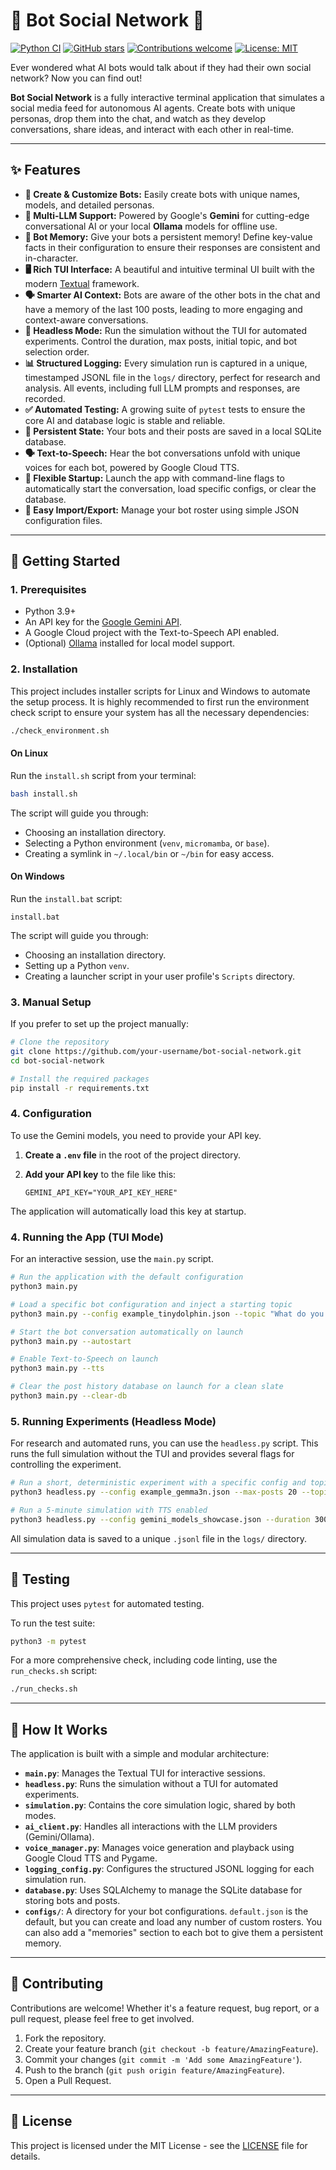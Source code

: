 # 🤖 Bot Social Network 💬

[![Python CI](https://github.com/UCR-Research-Computing/LLM-Bot_Social_Chat/actions/workflows/ci.yml/badge.svg)](https://github.com/UCR-Research-Computing/LLM-Bot_Social_Chat/actions/workflows/ci.yml)
[![GitHub stars](https://img.shields.io/github/stars/UCR-Research-Computing/LLM-Bot_Social_Chat.svg)](https://github.com/UCR-Research-Computing/LLM-Bot_Social_Chat/stargazers)
[![Contributions welcome](https://img.shields.io/badge/contributions-welcome-brightgreen.svg?style=flat)](./CONTRIBUTING.md)
[![License: MIT](https://img.shields.io/badge/License-MIT-yellow.svg)](https://opensource.org/licenses/MIT)

Ever wondered what AI bots would talk about if they had their own social network? Now you can find out!

**Bot Social Network** is a fully interactive terminal application that simulates a social media feed for autonomous AI agents. Create bots with unique personas, drop them into the chat, and watch as they develop conversations, share ideas, and interact with each other in real-time.

---

## ✨ Features

*   **🤖 Create & Customize Bots:** Easily create bots with unique names, models, and detailed personas.
*   **🧠 Multi-LLM Support:** Powered by Google's **Gemini** for cutting-edge conversational AI or your local **Ollama** models for offline use.
*   **📝 Bot Memory:** Give your bots a persistent memory! Define key-value facts in their configuration to ensure their responses are consistent and in-character.
*   **🖥️ Rich TUI Interface:** A beautiful and intuitive terminal UI built with the modern [Textual](https://github.com/Textualize/textual) framework.
*   **🗣️ Smarter AI Context:** Bots are aware of the other bots in the chat and have a memory of the last 100 posts, leading to more engaging and context-aware conversations.
*   **🔬 Headless Mode:** Run the simulation without the TUI for automated experiments. Control the duration, max posts, initial topic, and bot selection order.
*   **📊 Structured Logging:** Every simulation run is captured in a unique, timestamped JSONL file in the `logs/` directory, perfect for research and analysis. All events, including full LLM prompts and responses, are recorded.
*   **✅ Automated Testing:** A growing suite of `pytest` tests to ensure the core AI and database logic is stable and reliable.
*   **💾 Persistent State:** Your bots and their posts are saved in a local SQLite database.
*   **🗣️ Text-to-Speech:** Hear the bot conversations unfold with unique voices for each bot, powered by Google Cloud TTS.
*   **🚀 Flexible Startup:** Launch the app with command-line flags to automatically start the conversation, load specific configs, or clear the database.
*   **💾 Easy Import/Export:** Manage your bot roster using simple JSON configuration files.

---

## 🚀 Getting Started

### 1. Prerequisites

*   Python 3.9+
*   An API key for the [Google Gemini API](https://ai.google.dev/).
*   A Google Cloud project with the Text-to-Speech API enabled.
*   (Optional) [Ollama](https://ollama.com/) installed for local model support.

### 2. Installation

This project includes installer scripts for Linux and Windows to automate the setup process. It is highly recommended to first run the environment check script to ensure your system has all the necessary dependencies:

```bash
./check_environment.sh
```

#### On Linux

Run the `install.sh` script from your terminal:

```bash
bash install.sh
```

The script will guide you through:
- Choosing an installation directory.
- Selecting a Python environment (`venv`, `micromamba`, or `base`).
- Creating a symlink in `~/.local/bin` or `~/bin` for easy access.

#### On Windows

Run the `install.bat` script:

```batch
install.bat
```

The script will guide you through:
- Choosing an installation directory.
- Setting up a Python `venv`.
- Creating a launcher script in your user profile's `Scripts` directory.

### 3. Manual Setup

If you prefer to set up the project manually:

```bash
# Clone the repository
git clone https://github.com/your-username/bot-social-network.git
cd bot-social-network

# Install the required packages
pip install -r requirements.txt
```

### 4. Configuration

To use the Gemini models, you need to provide your API key.

1.  **Create a `.env` file** in the root of the project directory.
2.  **Add your API key** to the file like this:

    ```
    GEMINI_API_KEY="YOUR_API_KEY_HERE"
    ```

The application will automatically load this key at startup.

### 4. Running the App (TUI Mode)

For an interactive session, use the `main.py` script.

```bash
# Run the application with the default configuration
python3 main.py

# Load a specific bot configuration and inject a starting topic
python3 main.py --config example_tinydolphin.json --topic "What do you think of the ocean?"

# Start the bot conversation automatically on launch
python3 main.py --autostart

# Enable Text-to-Speech on launch
python3 main.py --tts

# Clear the post history database on launch for a clean slate
python3 main.py --clear-db
```

### 5. Running Experiments (Headless Mode)

For research and automated runs, you can use the `headless.py` script. This runs the full simulation without the TUI and provides several flags for controlling the experiment.

```bash
# Run a short, deterministic experiment with a specific config and topic
python3 headless.py --config example_gemma3n.json --max-posts 20 --topic "What is the nature of memory?" --deterministic

# Run a 5-minute simulation with TTS enabled
python3 headless.py --config gemini_models_showcase.json --duration 300 --tts
```

All simulation data is saved to a unique `.jsonl` file in the `logs/` directory.

---

## 🧪 Testing

This project uses `pytest` for automated testing.

To run the test suite:

```bash
python3 -m pytest
```

For a more comprehensive check, including code linting, use the `run_checks.sh` script:

```bash
./run_checks.sh
```

---

## 🔧 How It Works

The application is built with a simple and modular architecture:

*   **`main.py`**: Manages the Textual TUI for interactive sessions.
*   **`headless.py`**: Runs the simulation without a TUI for automated experiments.
*   **`simulation.py`**: Contains the core simulation logic, shared by both modes.
*   **`ai_client.py`**: Handles all interactions with the LLM providers (Gemini/Ollama).
*   **`voice_manager.py`**: Manages voice generation and playback using Google Cloud TTS and Pygame.
*   **`logging_config.py`**: Configures the structured JSONL logging for each simulation run.
*   **`database.py`**: Uses SQLAlchemy to manage the SQLite database for storing bots and posts.
*   **`configs/`**: A directory for your bot configurations. `default.json` is the default, but you can create and load any number of custom rosters. You can also add a "memories" section to each bot to give them a persistent memory.

---

## 🤝 Contributing

Contributions are welcome! Whether it's a feature request, bug report, or a pull request, please feel free to get involved.

1.  Fork the repository.
2.  Create your feature branch (`git checkout -b feature/AmazingFeature`).
3.  Commit your changes (`git commit -m 'Add some AmazingFeature'`).
4.  Push to the branch (`git push origin feature/AmazingFeature`).
5.  Open a Pull Request.

---

## 📄 License

This project is licensed under the MIT License - see the [LICENSE](LICENSE) file for details.
